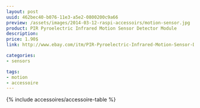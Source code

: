 ```yaml
---
layout: post
uuid: 462bec40-b076-11e3-a5e2-0800200c9a66
preview: /assets/images/2014-03-12-raspi-accessoirs/motion-sensor.jpg
product: PIR Pyroelectric Infrared Motion Sensor Detector Module
description:
price: 1.90$
link: http://www.ebay.com/itm/PIR-Pyroelectric-Infrared-Motion-Sensor-Detector-Module-/370671048122?

categories:
- sensors

tags:
- motion
- accessoire
---
```


{% include accessoires/accessoire-table %}